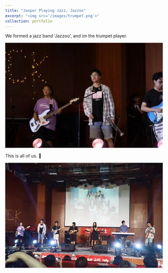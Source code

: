 ```yaml
---
title: "Jasper Playing Jazz, Jazzoo"
excerpt: "<img src='/images/trumpet.png'>"
collection: portfolio
---
```


We formed a jazz band 'Jazzoo', and im the trumpet player.


<img src='/images/trumpet.png'>


This is all of us. 🤩



<img src='/images/trumpet2.png'> 
